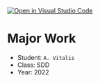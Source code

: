 [![Open in Visual Studio Code](https://classroom.github.com/assets/open-in-vscode-c66648af7eb3fe8bc4f294546bfd86ef473780cde1dea487d3c4ff354943c9ae.svg)](https://classroom.github.com/online_ide?assignment_repo_id=7813755&assignment_repo_type=AssignmentRepo)
# Major Work
- Student: `A. Vitalis`
- Class: SDD
- Year: 2022

<!-- Feel free to write whatever notes, logs, info below here! -->
